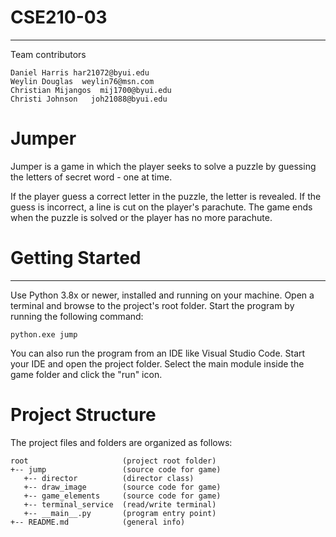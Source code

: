 # CSE210-03

---

Team contributors

```
Daniel Harris har21072@byui.edu
Weylin Douglas  weylin76@msn.com
Christian Mijangos  mij1700@byui.edu
Christi Johnson   joh21088@byui.edu
```

# Jumper

Jumper is a game in which the player seeks to solve a puzzle by guessing the letters of
secret word - one at time.

If the player guess a correct letter in the puzzle, the letter is revealed.
If the guess is incorrect, a line is cut on the player's parachute.
The game ends when the puzzle is solved or the player has no more parachute.

# Getting Started

---

Use Python 3.8x or newer, installed and running on your machine. Open a terminal and
browse to the project's root folder. Start the program by running the following
command:

```
python.exe jump
```

You can also run the program from an IDE like Visual Studio Code. Start your IDE and
open the project folder. Select the main module inside the game folder and click the
"run" icon.

# Project Structure

The project files and folders are organized as follows:

```
root                     (project root folder)
+-- jump                 (source code for game)
   +-- director          (director class)
   +-- draw_image        (source code for game)
   +-- game_elements     (source code for game)
   +-- terminal_service  (read/write terminal)
   +-- __main__.py       (program entry point)
+-- README.md            (general info)
```

